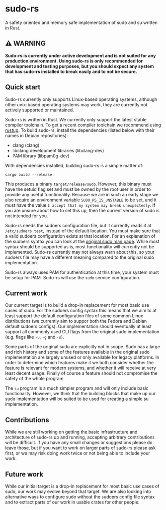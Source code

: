 # sudo-rs

A safety oriented and memory safe implementation of sudo and su written in Rust.

## ⚠️ WARNING

**Sudo-rs is currently under active development and is not suited for any
production environment. Using sudo-rs is only recommended for development and
testing purposes, but you should expect any system that has sudo-rs installed to
break easily and to not be secure.**

## Quick start

Sudo-rs currently only supports Linux-based operating systems, although other
unix-based operating systems may work, they are currently not actively
supported or maintained.

Sudo-rs is written in Rust. We currently only support the latest stable compiler
toolchain. To get a recent compiler toolchain we recommend using [rustup]. To
build sudo-rs, install the dependencies (listed below with their names in
Debian repositories):

+ clang (clang)
+ libclang development libraries (libclang-dev)
+ PAM library (libpam0g-dev)

With dependencies installed, building sudo-rs is a simple matter of:

```
cargo build --release
```

This produces a binary `target/release/sudo`. However, this binary must have
the setuid flag set and must be owned by the root user in order to provide any
useful functionality. Because we are in such an early stage we also require an
environment variable `SUDO_RS_IS_UNSTABLE` to be set, and it must have the
value `I accept that my system may break unexpectedly`. If you are unsure about
how to set this up, then the current version of sudo is not intended for you.

Sudo-rs needs the sudoers configuration file, but it currently reads it at
`/etc/sudoers.test`, instead of the default location. You must make sure that
a valid sudoers configuration exists at that location. For an explanation of
the sudoers syntax you can look at the
[original sudo man page](https://www.sudo.ws/docs/man/sudoers.man/). While most
syntax should be supported as is, most functionality will currently not be
implemented. Sudo-rs currently may not always warn about this, so your sudoers
file may have a different meaning compared to the original sudo implementation.

Sudo-rs always uses PAM for authentication at this time, your system must be
setup for PAM. Sudo-rs will use the `sudo` service configuration.

[rustup]: https://rustup.rs/

## Current work

Our current target is to build a drop-in replacement for most basic use cases of
sudo. For the sudoers config syntax this means that we aim to at least support
the default configuration files of some common Linux distributions (we currently
aim to suppor both the Fedora and Debian default sudoers configs). Our
implementation should eventually at least support all commonly used CLI flags
from the original sudo implementation (e.g. flags like `-u`, `-g` and `-s`).

Some parts of the original sudo are explicitly not in scope. Sudo has a large
and rich history and some of the features available in the original sudo
implementation are largely unused or only available for legacy platforms. In
order to determine which features make it we both consider whether the feature
is relevant for modern systems, and whether it will receive at very least
decent usage. Finally of course a feature should not compromise the safety of
the whole program.

The `su` program is a much simpler program and will only include basic
functionality. However, we think that the building blocks that make up our sudo
implementation will be suited to be used for creating a simple su
implementation.

## Contributions

While we are still working on getting the basic infrastructure and architecture
of sudo-rs up and running, accepting arbitrary contributions will be difficult.
If you have any small changes or suggestions please do leave those, but if you
want to work on larger parts of sudo-rs please ask first, or we may risk doing
work twice or not being able to include your work.

## Future work

While our initial target is a drop-in replacement for most basic use cases of
sudo, our work may evolve beyond that target. We are also looking into
alternative ways to configure sudo without the sudoers config file syntax and to
extract parts of our work in usable crates for other people.
